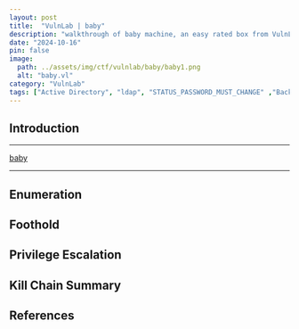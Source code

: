 ```yaml
---
layout: post
title:  "VulnLab | baby"
description: "walkthrough of baby machine, an easy rated box from VulnLab"
date: "2024-10-16"
pin: false
image:
  path: ../assets/img/ctf/vulnlab/baby/baby1.png
  alt: "baby.vl"
category: "VulnLab"
tags: ["Active Directory", "ldap", "STATUS_PASSWORD_MUST_CHANGE" ,"Backup Operators"]
---
```


## Introduction
------------------------------------------------------------------------------------------
[baby](https://www.vulnlab.com/machines)

------------------------------------------------------------------------------------------


## Enumeration



## Foothold



## Privilege Escalation



## Kill Chain Summary



## References
